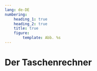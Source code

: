 ```yaml
---
lang: de-DE
numbering:
    heading_1: true
    heading_2: true
    title: true
    figure:
        template: Abb. %s
---
```


# Der Taschenrechner
